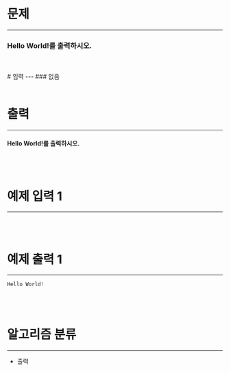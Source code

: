 # 문제
---
### Hello World!를 출력하시오.
<br>
<br>
# 입력
---
### 없음
<br>
<br>

# 출력
---
#### Hello World!를 출력하시오.
<br><br>
# 예제 입력 1
---
<br><br>
# 예제 출력 1
---
```java
Hello World!
```
<br><br>
# 알고리즘 분류
---
* 출력

